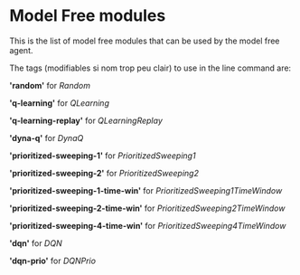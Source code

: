 # Model Free modules

This is the list of model free modules that can be used by the model free agent.

The tags (modifiables si nom trop peu clair) to use in the line command are:

**'random'** for *Random*

**'q-learning'** for *QLearning*

**'q-learning-replay'** for *QLearningReplay*

**'dyna-q'** for *DynaQ*

**'prioritized-sweeping-1'** for *PrioritizedSweeping1*

**'prioritized-sweeping-2'** for *PrioritizedSweeping2*

**'prioritized-sweeping-1-time-win'** for *PrioritizedSweeping1TimeWindow*

**'prioritized-sweeping-2-time-win'** for *PrioritizedSweeping2TimeWindow*

**'prioritized-sweeping-4-time-win'** for *PrioritizedSweeping4TimeWindow*

**'dqn'** for *DQN*

**'dqn-prio'** for *DQNPrio*
